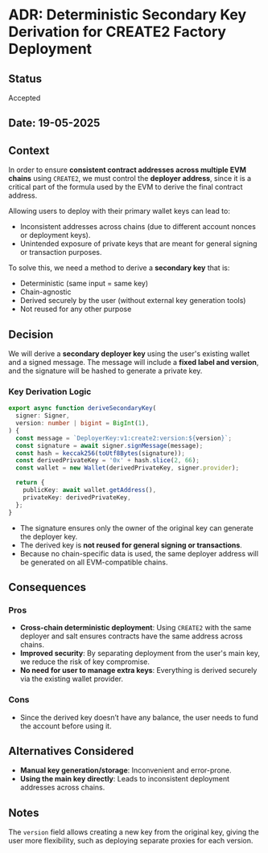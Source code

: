 # ADR: Deterministic Secondary Key Derivation for CREATE2 Factory Deployment

## Status

Accepted

## Date: 19-05-2025

## Context

In order to ensure **consistent contract addresses across multiple EVM chains** using `CREATE2`, we must control the **deployer address**, since it is a critical part of the formula used by the EVM to derive the final contract address.

Allowing users to deploy with their primary wallet keys can lead to:

- Inconsistent addresses across chains (due to different account nonces or deployment keys).
- Unintended exposure of private keys that are meant for general signing or transaction purposes.

To solve this, we need a method to derive a **secondary key** that is:

- Deterministic (same input = same key)
- Chain-agnostic
- Derived securely by the user (without external key generation tools)
- Not reused for any other purpose

## Decision

We will derive a **secondary deployer key** using the user's existing wallet and a signed message. The message will include a **fixed label and version**, and the signature will be hashed to generate a private key.

### Key Derivation Logic

```ts
export async function deriveSecondaryKey(
  signer: Signer,
  version: number | bigint = BigInt(1),
) {
  const message = `DeployerKey:v1:create2:version:${version}`;
  const signature = await signer.signMessage(message);
  const hash = keccak256(toUtf8Bytes(signature));
  const derivedPrivateKey = '0x' + hash.slice(2, 66);
  const wallet = new Wallet(derivedPrivateKey, signer.provider);

  return {
    publicKey: await wallet.getAddress(),
    privateKey: derivedPrivateKey,
  };
}
```

- The signature ensures only the owner of the original key can generate the deployer key.
- The derived key is **not reused for general signing or transactions**.
- Because no chain-specific data is used, the same deployer address will be generated on all EVM-compatible chains.

## Consequences

### Pros

- **Cross-chain deterministic deployment**: Using `CREATE2` with the same deployer and salt ensures contracts have the same address across chains.
- **Improved security**: By separating deployment from the user's main key, we reduce the risk of key compromise.
- **No need for user to manage extra keys**: Everything is derived securely via the existing wallet provider.

### Cons

- Since the derived key doesn’t have any balance, the user needs to fund the account before using it.

## Alternatives Considered

- **Manual key generation/storage**: Inconvenient and error-prone.
- **Using the main key directly**: Leads to inconsistent deployment addresses across chains.

## Notes

The `version` field allows creating a new key from the original key, giving the user more flexibility, such as deploying separate proxies for each version.
